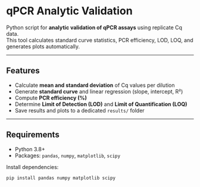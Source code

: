 # qPCR Analytic Validation

Python script for **analytic validation of qPCR assays** using replicate Cq data.  
This tool calculates standard curve statistics, PCR efficiency, LOD, LOQ, and generates plots automatically.

---

## Features

- Calculate **mean and standard deviation** of Cq values per dilution  
- Generate **standard curve** and linear regression (slope, intercept, R²)  
- Compute **PCR efficiency (%)**  
- Determine **Limit of Detection (LOD)** and **Limit of Quantification (LOQ)**  
- Save results and plots to a dedicated `results/` folder  

---

## Requirements

- Python 3.8+  
- Packages: `pandas`, `numpy`, `matplotlib`, `scipy`  

Install dependencies:

```bash
pip install pandas numpy matplotlib scipy
